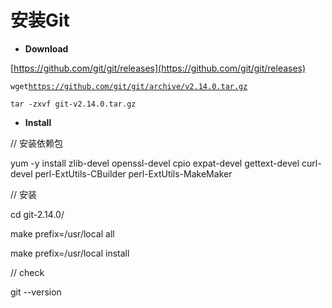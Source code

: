 # 安装Git

* **Download**

[https://github.com/git/git/releases](https://github.com/git/git/releases)

`wget`[`https://github.com/git/git/archive/v2.14.0.tar.gz`](https://github.com/git/git/archive/v2.14.0.tar.gz)

`tar -zxvf git-v2.14.0.tar.gz`

* **Install**

// 安装依赖包

yum -y install zlib-devel openssl-devel cpio expat-devel gettext-devel curl-devel perl-ExtUtils-CBuilder perl-ExtUtils-MakeMaker

// 安装

cd git-2.14.0/

make prefix=/usr/local all

make prefix=/usr/local install

// check

git --version

